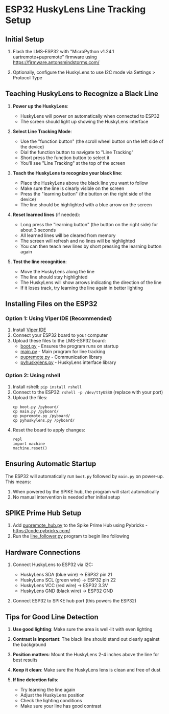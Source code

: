 # ESP32 HuskyLens Line Tracking Setup

## Initial Setup

1. Flash the LMS-ESP32 with "MicroPython v1.24.1 uartremote+pupremote" firmware using
   https://firmware.antonsmindstorms.com/

2. Optionally, configure the HuskyLens to use I2C mode via Settings > Protocol Type

## Teaching HuskyLens to Recognize a Black Line

1. **Power up the HuskyLens**:
   * HuskyLens will power on automatically when connected to ESP32 
   * The screen should light up showing the HuskyLens interface

2. **Select Line Tracking Mode**:
   * Use the "function button" (the scroll wheel button on the left side of the device)
   * Dial the function button to navigate to "Line Tracking"
   * Short press the function button to select it
   * You'll see "Line Tracking" at the top of the screen

3. **Teach the HuskyLens to recognize your black line**:
   * Place the HuskyLens above the black line you want to follow
   * Make sure the line is clearly visible on the screen
   * Press the "learning button" (the button on the right side of the device)
   * The line should be highlighted with a blue arrow on the screen

4. **Reset learned lines** (if needed):
   * Long press the "learning button" (the button on the right side) for about 3 seconds
   * All learned lines will be cleared from memory
   * The screen will refresh and no lines will be highlighted
   * You can then teach new lines by short pressing the learning button again

5. **Test the line recognition**:
   * Move the HuskyLens along the line
   * The line should stay highlighted
   * The HuskyLens will show arrows indicating the direction of the line
   * If it loses track, try learning the line again in better lighting

## Installing Files on the ESP32

### Option 1: Using Viper IDE (Recommended)

1. Install [Viper IDE](https://viper-ide.org/)
2. Connect your ESP32 board to your computer
3. Upload these files to the LMS-ESP32 board:
   * [boot.py](./boot.py) - Ensures the program runs on startup
   * [main.py](./main.py) - Main program for line tracking
   * [pupremote.py](./pupremote.py) - Communication library
   * [pyhuskylens.py](./pyhuskylens.py) - HuskyLens interface library

### Option 2: Using rshell

1. Install rshell: `pip install rshell`
2. Connect to the ESP32: `rshell -p /dev/ttyUSB0` (replace with your port)
3. Upload the files:
   ```
   cp boot.py /pyboard/
   cp main.py /pyboard/
   cp pupremote.py /pyboard/
   cp pyhuskylens.py /pyboard/
   ```
4. Reset the board to apply changes:
   ```
   repl
   import machine
   machine.reset()
   ```

## Ensuring Automatic Startup

The ESP32 will automatically run `boot.py` followed by `main.py` on power-up. This means:
1. When powered by the SPIKE hub, the program will start automatically
2. No manual intervention is needed after initial setup

## SPIKE Prime Hub Setup

1. Add [pupremote_hub.py](../pupremote_hub.py) to the Spike Prime Hub using Pybricks - https://code.pybricks.com/
2. Run the [line_follower.py](../line_follower.py) program to begin line following

## Hardware Connections

1. Connect HuskyLens to ESP32 via I2C:
   * HuskyLens SDA (blue wire) → ESP32 pin 21
   * HuskyLens SCL (green wire) → ESP32 pin 22
   * HuskyLens VCC (red wire) → ESP32 3.3V
   * HuskyLens GND (black wire) → ESP32 GND

2. Connect ESP32 to SPIKE hub port (this powers the ESP32)

## Tips for Good Line Detection

1. **Use good lighting**: Make sure the area is well-lit with even lighting
   
2. **Contrast is important**: The black line should stand out clearly against the background
   
3. **Position matters**: Mount the HuskyLens 2-4 inches above the line for best results
   
4. **Keep it clean**: Make sure the HuskyLens lens is clean and free of dust
   
5. **If line detection fails**:
   * Try learning the line again
   * Adjust the HuskyLens position
   * Check the lighting conditions
   * Make sure your line has good contrast
